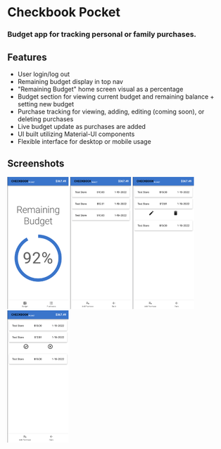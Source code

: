 # Checkbook Pocket

### Budget app for tracking personal or family purchases. 

## Features
- User login/log out
- Remaining budget display in top nav
- "Remaining Budget" home screen visual as a percentage 
- Budget section for viewing current budget and remaining balance + setting new budget
- Purchase tracking for viewing, adding, editing (coming soon), or deleting purchases
- Live budget update as purchases are added
- UI built utilizing Material-UI components
- Flexible interface for desktop or mobile usage

## Screenshots
<img src='src/assets/Home.png' height='300' />
<img src='src/assets/Purchases.png' height='300' />
<img src='src/assets/ItemOptions.png' height='300' />
<img src='src/assets/DeleteConfirm.png' height='300' />
